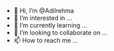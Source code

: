 - 👋 Hi, I’m @Adilrehma
- 👀 I’m interested in ...
- 🌱 I’m currently learning ...
- 💞️ I’m looking to collaborate on ...
- 📫 How to reach me ...

<!---
Adilrehma/Adilrehma is a ✨ special ✨ repository because its `README.md` (this file) appears on your GitHub profile.
You can click the Preview link to take a look at your changes.
--->
